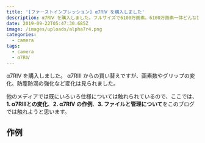 ```yaml
---
title: '[ファーストインプレッション] α7RⅣ を購入しました'
description: α7RⅣ を購入しました。フルサイズで6100万画素。6100万画素一体どんな世界なのか？
date: 2019-09-22T05:47:30.685Z
image: /images/uploads/alpha7r4.png
categories:
  - camera
tags:
  - camera
  - α7RⅣ
---
```

α7RⅣ を購入しました。
α7RⅢ からの買い替えですが、画素数やグリップの変化、防塵防滴の強化など変化は見られました。

他のメディアでは既にいろいろ仕様については触れられているので、ここでは、**1. α7RⅢとの変化**、**2. α7RⅣ の作例**、**3. ファイルと管理について**をこのブログでは触れようと思います。

## 作例
